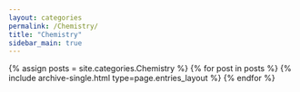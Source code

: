 ```yaml
---
layout: categories
permalink: /Chemistry/
title: "Chemistry"
sidebar_main: true
---
```

{% assign posts = site.categories.Chemistry %}
{% for post in posts %} {% include archive-single.html type=page.entries_layout %} {% endfor %}